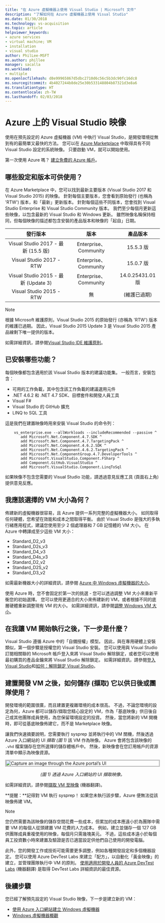 ```yaml
---
title: "在 Azure 虛擬機器上使用 Visual Studio | Microsoft 文件"
description: "了解如何在 Azure 虛擬機器上使用 Visual Studio"
ms.date: 01/30/2018
ms.technology: vs-acquisition
ms.topic: article
helpviewer_keywords:
- azure services
- virtual machine; VM
- installation
- visual studio
author: PhilLee-MSFT
ms.author: phillee
manager: sacalla
ms.workload:
- multiple
ms.openlocfilehash: d8e99965867d5dbc2710d6c56c5b3dc90fc16dc8
ms.sourcegitcommit: 4b4027244b8de25e30b533148804b87321d3e8a6
ms.translationtype: HT
ms.contentlocale: zh-TW
ms.lasthandoff: 02/03/2018
---
```

# <a id="top"> </a> Azure 上的 Visual Studio 映像
使用在預先設定的 Azure 虛擬機器 (VM) 中執行 Visual Studio，是開發環境從無到有的最簡單又最快的方法。  您可以在 [Azure Marketplace](https://portal.azure.com/) 中取得具有不同 Visual Studio 設定的系統映像。 只要啟動 VM，就可以開始使用。

第一次使用 Azure 嗎？ [建立免費的 Azure 帳戶](https://azure.microsoft.com/free)。

## <a name="what-configurations-and-versions-are-available"></a>哪些設定和版本可供使用？
在 Azure Marketplace 中，您可以找到最新主要版本 (Visual Studio 2017 和 Visual Studio 2015) 的映像。  針對每個主要版本，您會看到原始發行 (也稱為 'RTW') 版本，和「最新」更新版本。  針對每個這些不同版本，您會找到 Visual Studio Enterprise 和 Visual Studio Community 版本。  我們至少每個月更新這些映像，以包含最新的 Visual Studio 和 Windows 更新。  雖然映像名稱保持相同，但每個映像的描述都包含安裝的產品版本和映像的「起自」日期。

|               發行版本              |        版本       |     產品版本     |
|:------------------------------------------:|:---------------------:|:-----------------------:|
| Visual Studio 2017 - 最新 (15.5 版) | Enterprise、Community |      15.5.3 版     |
|         Visual Studio 2017 - RTW           | Enterprise、Community |      15.0.7 版     |
|   Visual Studio 2015 - 最新 (Update 3)   | Enterprise、Community |  14.0.25431.01 版  |
|         Visual Studio 2015 - RTW           |         無          | (維護已過期) |

> [!NOTE]
> 根據 Microsoft 維護原則，Visual Studio 2015 的原始發行 (亦稱為 'RTW') 版本的維護已過期。  因此，Visual Studio 2015 Update 3 是 Visual Studio 2015 產品線剩下唯一提供的版本。

如需詳細資訊，請參閱[Visual Studio IDE 維護原則](https://www.visualstudio.com/en-us/productinfo/vs-servicing-vs)。

## <a name="what-features-are-installed"></a>已安裝哪些功能？
每個映像都包含適用於該 Visual Studio 版本的建議功能集。  一般而言，安裝包含：

* 可用的工作負載，其中包含該工作負載的建議選用元件
* .NET 4.6.2 和 .NET 4.7 SDK、目標套件和開發人員工具
* Visual F#
* Visual Studio 的 GitHub 擴充
* LINQ to SQL 工具

這是我們在建置映像時用來安裝 Visual Studio 的命令列：

```
    vs_enterprise.exe --allWorkloads --includeRecommended --passive ^
       add Microsoft.Net.Component.4.7.SDK ^
       add Microsoft.Net.Component.4.7.TargetingPack ^ 
       add Microsoft.Net.Component.4.6.2.SDK ^
       add Microsoft.Net.Component.4.6.2.TargetingPack ^
       add Microsoft.Net.ComponentGroup.4.7.DeveloperTools ^
       add Microsoft.VisualStudio.Component.FSharp ^
       add Component.GitHub.VisualStudio ^
       add Microsoft.VisualStudio.Component.LinqToSql
```

如果映像不包含您需要的 Visual Studio 功能，請透過意見反應工具 (頁面右上角) 提供意見反應。

## <a name="what-size-vm-should-i-choose"></a>我應該選擇的 VM 大小為何？
佈建新的虛擬機器很容易，且 Azure 提供一系列完整的虛擬機器大小。  如同取得任何硬體，您希望在效能和成本之間取得平衡。  由於 Visual Studio 是強大的多執行緒應用程式，建議您使用至少 2 個處理器和 7 GB 記憶體的 VM 大小。 在 Azure 中轉譯成至少這些 VM 大小：

   * Standard_D2_v3
   * Standard_D2s_v3
   * Standard_D4_v3
   * Standard_D4s_v3
   * Standard_D2_v2
   * Standard_D2S_v2
   * Standard_D3_v2

如需最新機器大小的詳細資訊，請參閱 [Azure 中 Windows 虛擬機器的大小](https://docs.microsoft.com/en-us/azure/virtual-machines/windows/sizes)。

使用 Azure 時，您不會固定於第一次的挑選 - 您可以透過調整 VM 大小來重新平衡您的初始選擇。  您可以使用更適合的大小來佈建新的 VM，或者根據不同的底層硬體重新調整現有 VM 的大小。  如需詳細資訊，請參閱[調整 Windows VM 大小](https://docs.microsoft.com/en-us/azure/virtual-machines/windows/resize-vm)。

## <a name="after-i-get-the-vm-running-then-what"></a>在我讓 VM 開始執行之後，下一步是什麼？
Visual Studio 遵循 Azure 中的「自備授權」模型。  因此，與在專用硬體上安裝類似，第一個步驟是授權您的 Visual Studio 安裝。  您可以使用與 Visual Studio 訂閱相關聯的 Microsoft 帳戶登入來將 Visual Studio 解除鎖定，或者您可以使用最初購買的產品金鑰來將 Visual Studio 解除鎖定。  如需詳細資訊，請參閱[登入 Visual Studio](https://docs.microsoft.com/en-us/visualstudio/ide/signing-in-to-visual-studio)和[如何：解除鎖定 Visual Studio](https://docs.microsoft.com/en-us/visualstudio/ide/how-to-unlock-visual-studio)。

## <a name="after-i-build-out-the-dev-vm-how-do-i-save-capture-it-for-future-or-team-use"></a>建置開發 VM 之後，如何儲存 (擷取) 它以供日後或團隊使用？

開發環境的範圍很廣，而且建置更複雜環境的成本很高。  不過，不論您環境的設定為何，Azure 都可以儲存/擷取您精心設定的 VM，作為「基底映像」供日後自己或其他團隊成員使用，為您保留環境設定的投資。  然後，當您將新的 VM 開機時，即可從基底映像佈建它，而不是 Marketplace 映像。

讓我們快速摘要說明，您需要執行 sysprep 並將執行中的 VM 關機，然後透過 Azure 入口網站的 UI *擷取 (圖 1)* 該 VM 作為映像。  Azure 會將包含該映像的 `.vhd` 檔案儲存在您所選擇的儲存體帳戶中。  然後，新映像會在您訂用帳戶的資源清單中顯示為映像資源。

<img src="media/capture-vm.png" alt="Capture an image through the Azure portal’s UI" style="border:3px solid Silver; display: block; margin: auto;"><center>*(圖 1) 透過 Azure 入口網站的 UI 擷取映像。*</center>

如需詳細資訊，請參閱[擷取 VM 至映像](https://docs.microsoft.com/en-us/azure/virtual-machines/windows/capture-image-resource) \(機器翻譯\)。

  **提醒：**記得對 VM 執行 sysprep！  如果您未執行該步驟，Azure 便無法從該映像佈建 VM。

> [!NOTE]
> 您仍然需要為該映像的儲存空間花費一些成本，但累加的成本應遠小於為團隊中需要 VM 的每個人從頭建置 VM 花費的人力成本。  例如，建立並儲存一個 127 GB 供團隊成員重複使用的映像，每個月只需幾塊美元。  不過，這些成本遠小於每個員工投資數小時來建置及驗證是否已適當設定供他們自己使用的開發電腦。

此外，您的開發工作或技術可能需要更多調整，例如各種開發設定和多個機器設定。  您可以使用 Azure DevTest Labs 來建立「配方」，以自動化「黃金映像」的建立，並管理團隊執行中 VM 的原則。  [使用適用於開發人員的 Azure DevTest Labs](https://docs.microsoft.com/en-us/azure/devtest-lab/devtest-lab-developer-lab) \(機器翻譯\) 是取得 DevTest Labs 詳細資訊的最佳資源。

## <a name="next-steps"></a>後續步驟
您已經了解預先設定的 Visual Studio 映像，下一步是建立新的 VM：

* [使用 Azure 入口網站建立 Windows 虛擬機器](https://docs.microsoft.com/en-us/azure/virtual-machines/windows/quick-create-portal)
* [Windows 虛擬機器概觀](https://docs.microsoft.com/en-us/azure/virtual-machines/windows/overview)

